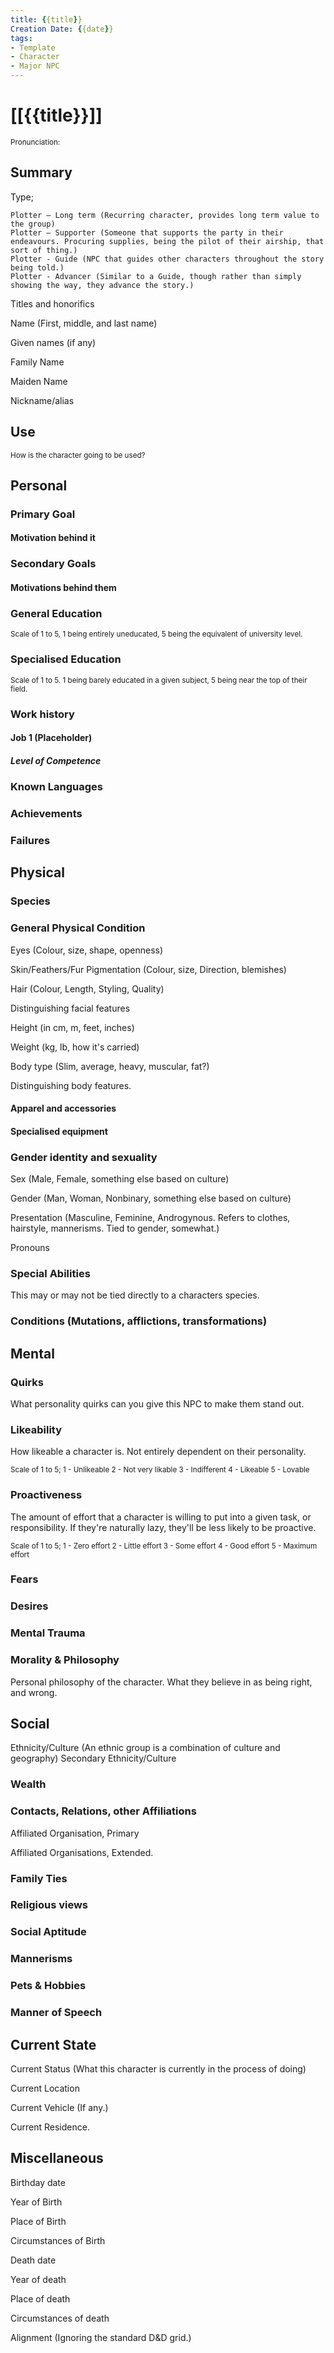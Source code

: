 ```yaml
---
title: {{title}}
Creation Date: {{date}}
tags:
- Template
- Character
- Major NPC
---
```


# [[{{title}}]]
<small>Pronunciation:</small>

## Summary

Type; 

	Plotter – Long term (Recurring character, provides long term value to the group)
	Plotter – Supporter (Someone that supports the party in their endeavours. Procuring supplies, being the pilot of their airship, that sort of thing.)
	Plotter - Guide (NPC that guides other characters throughout the story being told.)
	Plotter - Advancer (Similar to a Guide, though rather than simply showing the way, they advance the story.)


Titles and honorifics

Name (First, middle, and last name)

Given names (if any)

Family Name

Maiden Name

Nickname/alias

## Use
<small>How is the character going to be used?</small>

## Personal

### Primary Goal
#### Motivation behind it

### Secondary Goals
#### Motivations behind them

### General Education
<small>Scale of 1 to 5, 1 being entirely uneducated, 5 being the equivalent of university level.</small>

### Specialised Education
<small>Scale of 1 to 5. 1 being barely educated in a given subject, 5 being near the top of their field.</small>

### Work history
#### Job 1 (Placeholder)
##### Level of Competence

### Known Languages

### Achievements

### Failures


## Physical

### Species

### General Physical Condition

Eyes (Colour, size, shape, openness)

Skin/Feathers/Fur Pigmentation (Colour, size, Direction, blemishes)

Hair (Colour, Length, Styling, Quality)

Distinguishing facial features


Height (in cm, m, feet, inches)

Weight (kg, lb, how it's carried)

Body type (Slim, average, heavy, muscular, fat?)

Distinguishing body features.

#### Apparel and accessories

#### Specialised equipment

### Gender identity and sexuality

Sex (Male, Female, something else based on culture)

Gender (Man, Woman, Nonbinary, something else based on culture)

Presentation (Masculine, Feminine, Androgynous. Refers to clothes, hairstyle, mannerisms. Tied to gender, somewhat.)

Pronouns

### Special Abilities
This may or may not be tied directly to a characters species.

### Conditions (Mutations, afflictions, transformations)

## Mental

### Quirks
What personality quirks can you give this NPC to make them stand out.

### Likeability
How likeable a character is. Not entirely dependent on their personality.

<small>Scale of 1 to 5;
	1 - Unlikeable
	2 - Not very likable
	3 - Indifferent
	4 - Likeable
	5 - Lovable</small>

### Proactiveness
The amount of effort that a character is willing to put into a given task, or responsibility. If they're naturally lazy, they'll be less likely to be proactive.

<small>Scale of 1 to 5;
	1 - Zero effort
	2 - Little effort
	3 - Some effort
	4 - Good effort
	5 - Maximum effort</small>

### Fears

### Desires

### Mental Trauma

### Morality & Philosophy
Personal philosophy of the character. What they believe in as being right, and wrong.

## Social

Ethnicity/Culture (An ethnic group is a combination of culture and geography)
	Secondary Ethnicity/Culture

### Wealth

### Contacts, Relations, other Affiliations
Affiliated Organisation, Primary

Affiliated Organisations, Extended.

### Family Ties

### Religious views

### Social Aptitude

### Mannerisms

### Pets & Hobbies

### Manner of Speech

## Current State

Current Status (What this character is currently in the process of doing)

Current Location

Current Vehicle (If any.)

Current Residence.

## Miscellaneous
Birthday date

Year of Birth

Place of Birth

Circumstances of Birth


Death date

Year of death

Place of death

Circumstances of death


Alignment (Ignoring the standard D&D grid.)
